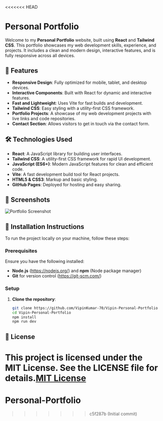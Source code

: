 <<<<<<< HEAD
# Personal Portfolio

Welcome to my **Personal Portfolio** website, built using **React** and **Tailwind CSS**. This portfolio showcases my web development skills, experience, and projects. It includes a clean and modern design, interactive features, and is fully responsive across all devices.

## 🚀 Features

- **Responsive Design**: Fully optimized for mobile, tablet, and desktop devices.
- **Interactive Components**: Built with React for dynamic and interactive features.
- **Fast and Lightweight**: Uses Vite for fast builds and development.
- **Tailwind CSS**: Easy styling with a utility-first CSS framework.
- **Portfolio Projects**: A showcase of my web development projects with live links and code repositories.
- **Contact Section**: Allows visitors to get in touch via the contact form.

## 🛠 Technologies Used

- **React**: A JavaScript library for building user interfaces.
- **Tailwind CSS**: A utility-first CSS framework for rapid UI development.
- **JavaScript (ES6+)**: Modern JavaScript features for clean and efficient code.
- **Vite**: A fast development build tool for React projects.
- **HTML5 & CSS3**: Markup and basic styling.
- **GitHub Pages**: Deployed for hosting and easy sharing.

## 📸 Screenshots

![Portfolio Screenshot](link-to-your-screenshot) <!-- Replace with actual image link -->

## 🔧 Installation Instructions

To run the project locally on your machine, follow these steps:

### Prerequisites

Ensure you have the following installed:

- **Node.js** (https://nodejs.org/) and **npm** (Node package manager)
- **Git** for version control (https://git-scm.com/)

### Setup

1. **Clone the repository**:

   ```bash
   git clone https://github.com/VipinKumar-70/Vipin-Personal-Portfolio.git
   cd Vipin-Personal-Portfolio
   npm install
   npm run dev
   ```

## 📄 License

This project is licensed under the MIT License. See the LICENSE file for details.[MIT License](LICENSE)
=======
# Personal-Portfolio
>>>>>>> c5f287b (Initial commit)
